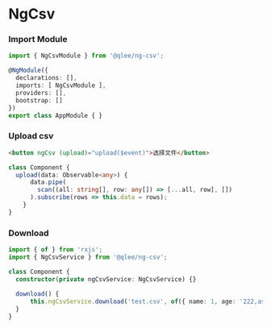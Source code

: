 # NgCsv

### Import Module
```typescript
import { NgCsvModule } from '@qlee/ng-csv';

@NgModule({
  declarations: [],
  imports: [ NgCsvModule ],
  providers: [],
  bootstrap: []
})
export class AppModule { }
```

### Upload csv

```html
<button ngCsv (upload)="upload($event)">选择文件</button>
```

```typescript
class Component {
  upload(data: Observable<any>) {
      data.pipe(
        scan((all: string[], row: any[]) => [...all, row], [])
      ).subscribe(rows => this.data = rows);
    }
}
```

### Download

```typescript
import { of } from 'rxjs';
import { NgCsvService } from '@qlee/ng-csv';

class Component {
  constructor(private ngCsvService: NgCsvService) {}
  
  download() {
      this.ngCsvService.download('test.csv', of({ name: 1, age: '222,asd' }, { name: 2 }));
  }
}
```
